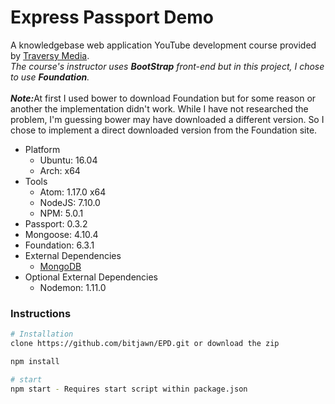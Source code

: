 # Express Passport Demo
<p>A knowledgebase web application YouTube development course provided by <a href="https://youtu.be/lAUncPg_FVw">Traversy Media</a>.
</br><i>The course's instructor uses <b>BootStrap</b> front-end but in this project, I chose to use <b>Foundation</b>.</i>
</br></br><i><b>Note:</b></i>At first I used bower to download Foundation but for some reason or another the implementation didn't work. While I have not researched the problem, I'm guessing bower may have downloaded a different version. So I chose to implement a direct downloaded version from the Foundation site.</p>

<ul>
	<li>Platform
		<ul>
			<li>Ubuntu: 16.04</li>
			<li>Arch: x64</li>
		</ul>
	</li>
	<li>Tools
		<ul>
			<li>Atom: 1.17.0 x64</li>
			<li>NodeJS: 7.10.0</li>
			<li>NPM: 5.0.1</li>
		</ul>
	</li>
	<li>Passport: 0.3.2</li>
	<li>Mongoose: 4.10.4</li>
	<li>Foundation: 6.3.1</li>
	<li>External Dependencies
		<ul>
			<li><a href="https://docs.mongodb.com/">MongoDB</a></li>
		</ul>
	</li>
	<li>Optional External Dependencies
		<ul>
			<li>Nodemon: 1.11.0</li>
		</ul>
	</li>
</ul>

<h3>Instructions</h3>

```bash
# Installation
clone https://github.com/bitjawn/EPD.git or download the zip

npm install

# start
npm start - Requires start script within package.json
```
